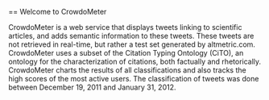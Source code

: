 == Welcome to CrowdoMeter

CrowdoMeter is a web service that displays tweets linking to scientific articles, and adds semantic information to these tweets. These tweets are not retrieved in real-time, but rather a test set generated by altmetric.com. CrowdoMeter uses a subset of the Citation Typing Ontology (CiTO), an ontology for the characterization of citations, both factually and rhetorically. CrowdoMeter charts the results of all classifications and also tracks the high scores of the most active users. The classification of tweets was done between December 19, 2011 and January 31, 2012.